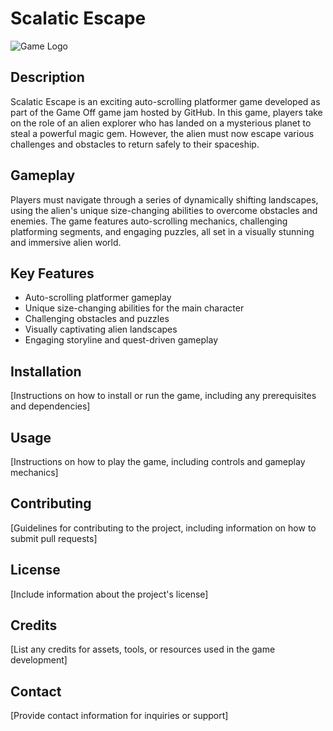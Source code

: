 # Scalatic Escape

![Game Logo](link_to_logo_image)

## Description

Scalatic Escape is an exciting auto-scrolling platformer game developed as part of the Game Off game jam hosted by GitHub. In this game, players take on the role of an alien explorer who has landed on a mysterious planet to steal a powerful magic gem. However, the alien must now escape various challenges and obstacles to return safely to their spaceship.

## Gameplay

Players must navigate through a series of dynamically shifting landscapes, using the alien's unique size-changing abilities to overcome obstacles and enemies. The game features auto-scrolling mechanics, challenging platforming segments, and engaging puzzles, all set in a visually stunning and immersive alien world.

## Key Features

- Auto-scrolling platformer gameplay
- Unique size-changing abilities for the main character
- Challenging obstacles and puzzles
- Visually captivating alien landscapes
- Engaging storyline and quest-driven gameplay

## Installation

[Instructions on how to install or run the game, including any prerequisites and dependencies]

## Usage

[Instructions on how to play the game, including controls and gameplay mechanics]

## Contributing

[Guidelines for contributing to the project, including information on how to submit pull requests]

## License

[Include information about the project's license]

## Credits

[List any credits for assets, tools, or resources used in the game development]

## Contact

[Provide contact information for inquiries or support]
